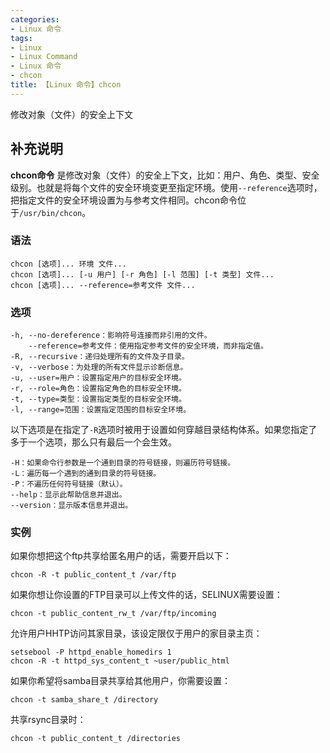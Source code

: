 ```yaml
---
categories:
- Linux 命令
tags:
- Linux
- Linux Command
- Linux 命令
- chcon
title: 【Linux 命令】chcon
---
```


修改对象（文件）的安全上下文

## 补充说明

**chcon命令** 是修改对象（文件）的安全上下文，比如：用户、角色、类型、安全级别。也就是将每个文件的安全环境变更至指定环境。使用`--reference`选项时，把指定文件的安全环境设置为与参考文件相同。chcon命令位于`/usr/bin/chcon`。

### 语法

```shell
chcon [选项]... 环境 文件...
chcon [选项]... [-u 用户] [-r 角色] [-l 范围] [-t 类型] 文件...
chcon [选项]... --reference=参考文件 文件...
```

### 选项

```shell
-h, --no-dereference：影响符号连接而非引用的文件。
    --reference=参考文件：使用指定参考文件的安全环境，而非指定值。
-R, --recursive：递归处理所有的文件及子目录。
-v, --verbose：为处理的所有文件显示诊断信息。
-u, --user=用户：设置指定用户的目标安全环境。
-r, --role=角色：设置指定角色的目标安全环境。
-t, --type=类型：设置指定类型的目标安全环境。
-l, --range=范围：设置指定范围的目标安全环境。
```

以下选项是在指定了`-R`选项时被用于设置如何穿越目录结构体系。如果您指定了多于一个选项，那么只有最后一个会生效。

```shell
-H：如果命令行参数是一个通到目录的符号链接，则遍历符号链接。
-L：遍历每一个遇到的通到目录的符号链接。
-P：不遍历任何符号链接（默认）。
--help：显示此帮助信息并退出。
--version：显示版本信息并退出。
```

### 实例

如果你想把这个ftp共享给匿名用户的话，需要开启以下：

```shell
chcon -R -t public_content_t /var/ftp
```

如果你想让你设置的FTP目录可以上传文件的话，SELINUX需要设置：

```shell
chcon -t public_content_rw_t /var/ftp/incoming
```

允许用户HHTP访问其家目录，该设定限仅于用户的家目录主页：

```shell
setsebool -P httpd_enable_homedirs 1
chcon -R -t httpd_sys_content_t ~user/public_html
```

如果你希望将samba目录共享给其他用户，你需要设置：

```shell
chcon -t samba_share_t /directory
```

共享rsync目录时：

```shell
chcon -t public_content_t /directories
```


<!-- Linux命令行搜索引擎：https://jaywcjlove.github.io/linux-command/ -->